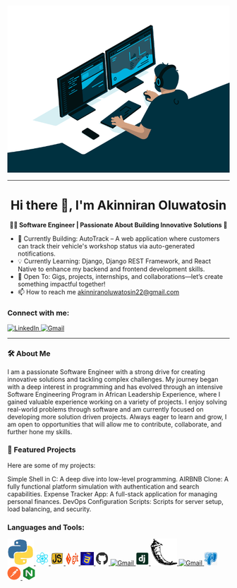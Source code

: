 <div align="center">
  <img src="./Intro.gif" alt="Description of GIF" width="600" />
</div>

---

<h1 align="center"><strong>Hi there 👋, I'm Akinniran Oluwatosin</strong></h1>

<p align="center"><strong>👨‍💻 Software Engineer | Passionate About Building Innovative Solutions 🚀</strong></p>

- 🚀 Currently Building: AutoTrack – A web application where customers can track their vehicle's workshop status via auto-generated notifications.
- 💡 Currently Learning: Django, Django REST Framework, and React Native to enhance my backend and frontend development skills.
- 🤝 Open To: Gigs, projects, internships, and collaborations—let’s create something impactful together!
- 📫 How to reach me akinniranoluwatosin22@gmail.com

### Connect with me:
<a href="www.linkedin.com/in/akinniran-oluwatosin">
  <img src="https://cdn.jsdelivr.net/gh/devicons/devicon/icons/linkedin/linkedin-original.svg" alt="LinkedIn" width="40" height="40">
</a> 
<a href="akinniranoluwatosin22@gmail.com">
  <img src="https://upload.wikimedia.org/wikipedia/commons/6/66/Gmail_Icon.png" alt="Gmail" width="30" height="30">
</a>

---

### 🛠️ About Me
I am a passionate Software Engineer with a strong drive for creating innovative solutions and tackling complex challenges. My journey began with a deep interest in programming and has evolved through an intensive Software Engineering Program in 
African Leadership Experience, where I gained valuable experience working on a variety of projects. I enjoy solving real-world problems through software and am currently focused on developing more solution driven projects. Always eager to learn and grow, I am open to opportunities that will allow me to contribute, collaborate, and further hone my skills.

### 📂 Featured Projects
Here are some of my projects:

Simple Shell in C: A deep dive into low-level programming.
AIRBNB Clone: A fully functional platform simulation with authentication and search capabilities.
Expense Tracker App: A full-stack application for managing personal finances.
DevOps Configuration Scripts: Scripts for server setup, load balancing, and security.

### Languages and Tools:
<a href="https://www.python.org/">
  <img src="./PYTHON.gif" alt="Gmail" width="60" height="60">
</a>
<a href="https://react.dev/">
  <img src="./REACT.gif" alt="Gmail" width="30" height="30">
</a>
<a href="https://developer.mozilla.org/en-US/docs/Web/JavaScript">
  <img src="./JS.gif" alt="Gmail" width="30" height="30">
</a>
<a href="https://git-scm.com/">
  <img src="./GIT.gif" alt="Gmail" width="30" height="30">
</a>
<a href="https://developer.mozilla.org/en-US/docs/Web/CSS">
  <img src="./CSS.gif" alt="Gmail" width="30" height="30">
</a>
<a href="https://github.com/">
  <img src="./GITHUB.gif" alt="Gmail" width="30" height="30">
</a>
<a href="">
  <img src="./VS_CODE.gif" alt="Gmail" width="30" height="30">
</a>
<a href="https://www.djangoproject.com/">
  <img src="./django.png" alt="Gmail" width="30" height="30">
</a>
<a href="https://flask.palletsprojects.com/en/stable/">
  <img src="./flask.png" alt="Gmail" width="60" height="60">
</a>
<a href="https://www.mysql.com/">
  <img src="./mysql.git" alt="Gmail" width="30" height="30">
</a>
<a href="https://www.postgresql.org/">
  <img src="./postgresql.png" alt="Gmail" width="30" height="30">
</a>
<a href="https://www.postman.com/">
  <img src="./postman.png" alt="Gmail" width="30" height="30">
</a>
<a href="https://nginx.org/en/">
  <img src="./nginx.png" alt="Gmail" width="30" height="30">
</a>
